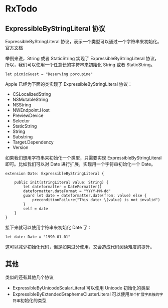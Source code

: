 # RxTodo

## ExpressibleByStringLiteral 协议

ExpressibleByStringLiteral 协议，表示一个类型可以通过一个字符串来初始化。[官方文档](https://developer.apple.com/documentation/swift/expressiblebystringliteral)

举例来说，String 或者 StaticString 实现了 ExpressibleByStringLiteral 协议，所以，我们可以使用一个任意长的字符串来初始化 String 或者 StaticString。

```
let picnicGuest = "Deserving porcupine"
```

Apple 已经为下面的类实现了 ExpressibleByStringLiteral 协议：

- CSLocalizedString
- NSMutableString
- NSString
- NWEndpoint.Host
- PreviewDevice
- Selector
- StaticString
- String
- Substring
- Target.Dependency
- Version

如果我们想用字符串来初始化一个类型，只需要实现 ExpressibleByStringLiteral 即可。比如我们可以对 Date 进行扩展，实现用一个字符串初始化一个 Date。

```
extension Date: ExpressibleByStringLiteral {
    
    public init(stringLiteral value: String) {
        let dateformatter = DateFormatter()
        dateformatter.dateFormat = "YYYY-MM-dd"
        guard let date = dateformatter.date(from: value) else {
            preconditionFailure("This date: \(value) is not invalid")
        }
        self = date
    }
}
```

接下来就可以使用字符串来初始化 Date 了：

```
let date: Date = "1990-01-01"
```

这可以减少初始化代码，但是如果过分使用，又会造成代码阅读难度的提升。

## 其他

类似的还有其他几个协议 
- ExpressibleByUnicodeScalarLiteral 可以使用 Unicode 初始化的类型
- ExpressibleByExtendedGraphemeClusterLiteral 可以使用`单个扩展字素簇的字符串`初始化的类型